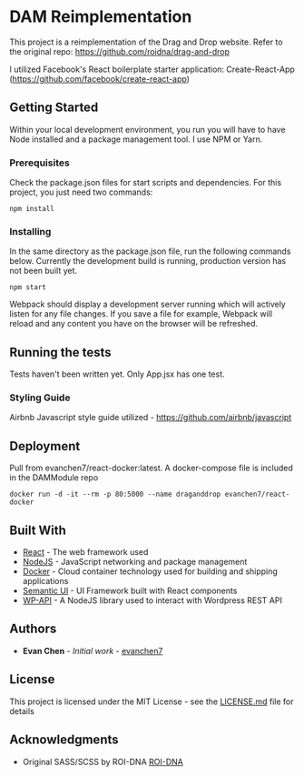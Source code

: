 # DAM Reimplementation

This project is a reimplementation of the Drag and Drop website. Refer to the original repo: https://github.com/roidna/drag-and-drop

I utilized Facebook's React boilerplate starter application: Create-React-App (https://github.com/facebook/create-react-app)

## Getting Started

Within your local development environment, you run you will have to have Node installed and a package management tool. I use NPM or Yarn.

### Prerequisites

Check the package.json files for start scripts and dependencies. For this project, you just need two commands:

```
npm install

```

### Installing

In the same directory as the package.json file, run the following commands below. Currently the development build is running, production version has not been built yet.

```
npm start
```

Webpack should display a development server running which will actively listen for any file changes. If you save a file for example, Webpack will reload and any content you have on the browser will be refreshed.

## Running the tests

Tests haven't been written yet. Only App.jsx has one test.

### Styling Guide

Airbnb Javascript style guide utilized - https://github.com/airbnb/javascript

## Deployment

Pull from evanchen7/react-docker:latest. A docker-compose file is included in the DAMModule repo

```
docker run -d -it --rm -p 80:5000 --name draganddrop evanchen7/react-docker
```

## Built With

* [React](https://reactjs.org/) - The web framework used
* [NodeJS](https://nodejs.org/en/) - JavaScript networking and package management
* [Docker](https://www.docker.com/) - Cloud container technology used for building and shipping applications
* [Semantic UI](https://react.semantic-ui.com) - UI Framework built with React components
* [WP-API](https://github.com/WP-API/node-wpapi) - A NodeJS library used to interact with Wordpress REST API

## Authors

* **Evan Chen** - *Initial work* - [evanchen7](https://github.com/evanchen7)

## License

This project is licensed under the MIT License - see the [LICENSE.md](LICENSE.md) file for details

## Acknowledgments

* Original SASS/SCSS by ROI-DNA [ROI-DNA](https://www.roidna.com/)

